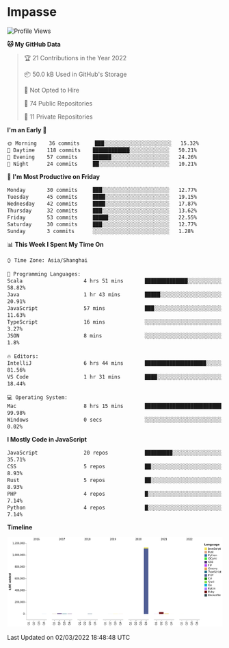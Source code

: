 # Impasse

<!--START_SECTION:waka-->
![Profile Views](http://img.shields.io/badge/Profile%20Views-12-blue)

**🐱 My GitHub Data** 

> 🏆 21 Contributions in the Year 2022
 > 
> 📦 50.0 kB Used in GitHub's Storage 
 > 
> 🚫 Not Opted to Hire
 > 
> 📜 74 Public Repositories 
 > 
> 🔑 11 Private Repositories  
 > 
**I'm an Early 🐤** 

```text
🌞 Morning    36 commits     ███░░░░░░░░░░░░░░░░░░░░░░   15.32% 
🌆 Daytime    118 commits    ████████████░░░░░░░░░░░░░   50.21% 
🌃 Evening    57 commits     ██████░░░░░░░░░░░░░░░░░░░   24.26% 
🌙 Night      24 commits     ██░░░░░░░░░░░░░░░░░░░░░░░   10.21%

```
📅 **I'm Most Productive on Friday** 

```text
Monday       30 commits     ███░░░░░░░░░░░░░░░░░░░░░░   12.77% 
Tuesday      45 commits     ████░░░░░░░░░░░░░░░░░░░░░   19.15% 
Wednesday    42 commits     ████░░░░░░░░░░░░░░░░░░░░░   17.87% 
Thursday     32 commits     ███░░░░░░░░░░░░░░░░░░░░░░   13.62% 
Friday       53 commits     █████░░░░░░░░░░░░░░░░░░░░   22.55% 
Saturday     30 commits     ███░░░░░░░░░░░░░░░░░░░░░░   12.77% 
Sunday       3 commits      ░░░░░░░░░░░░░░░░░░░░░░░░░   1.28%

```


📊 **This Week I Spent My Time On** 

```text
⌚︎ Time Zone: Asia/Shanghai

💬 Programming Languages: 
Scala                    4 hrs 51 mins       ██████████████░░░░░░░░░░░   58.82% 
Java                     1 hr 43 mins        █████░░░░░░░░░░░░░░░░░░░░   20.91% 
JavaScript               57 mins             ███░░░░░░░░░░░░░░░░░░░░░░   11.63% 
TypeScript               16 mins             ░░░░░░░░░░░░░░░░░░░░░░░░░   3.27% 
JSON                     8 mins              ░░░░░░░░░░░░░░░░░░░░░░░░░   1.8%

🔥 Editors: 
IntelliJ                 6 hrs 44 mins       ████████████████████░░░░░   81.56% 
VS Code                  1 hr 31 mins        ████░░░░░░░░░░░░░░░░░░░░░   18.44%

💻 Operating System: 
Mac                      8 hrs 15 mins       █████████████████████████   99.98% 
Windows                  0 secs              ░░░░░░░░░░░░░░░░░░░░░░░░░   0.02%

```

**I Mostly Code in JavaScript** 

```text
JavaScript               20 repos            █████████░░░░░░░░░░░░░░░░   35.71% 
CSS                      5 repos             ██░░░░░░░░░░░░░░░░░░░░░░░   8.93% 
Rust                     5 repos             ██░░░░░░░░░░░░░░░░░░░░░░░   8.93% 
PHP                      4 repos             █░░░░░░░░░░░░░░░░░░░░░░░░   7.14% 
Python                   4 repos             █░░░░░░░░░░░░░░░░░░░░░░░░   7.14%

```


**Timeline**

![Chart not found](https://raw.githubusercontent.com/impasse/impasse/master/charts/bar_graph.png) 


 Last Updated on 02/03/2022 18:48:48 UTC
<!--END_SECTION:waka-->
